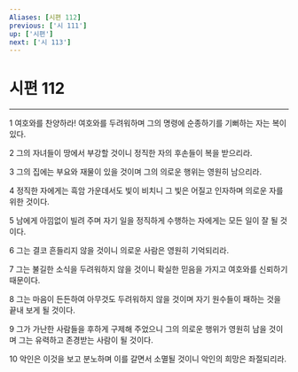 ```yaml
---
Aliases: [시편 112]
previous: ['시 111']
up: ['시편']
next: ['시 113']
---
```

# 시편 112

***


1 여호와를 찬양하라! 여호와를 두려워하며 그의 명령에 순종하기를 기뻐하는 자는 복이 있다. 

2 그의 자녀들이 땅에서 부강할 것이니 정직한 자의 후손들이 복을 받으리라. 

3 그의 집에는 부요와 재물이 있을 것이며 그의 의로운 행위는 영원히 남으리라. 

4 정직한 자에게는 흑암 가운데서도 빛이 비치니 그 빛은 어질고 인자하며 의로운 자를 위한 것이다. 

5 남에게 아낌없이 빌려 주며 자기 일을 정직하게 수행하는 자에게는 모든 일이 잘 될 것이다. 

6 그는 결코 흔들리지 않을 것이니 의로운 사람은 영원히 기억되리라. 

7 그는 불길한 소식을 두려워하지 않을 것이니 확실한 믿음을 가지고 여호와를 신뢰하기 때문이다. 

8 그는 마음이 든든하여 아무것도 두려워하지 않을 것이며 자기 원수들이 패하는 것을 끝내 보게 될 것이다. 

9 그가 가난한 사람들을 후하게 구제해 주었으니 그의 의로운 행위가 영원히 남을 것이며 그는 유력하고 존경받는 사람이 될 것이다. 

10 악인은 이것을 보고 분노하며 이를 갈면서 소멸될 것이니 악인의 희망은 좌절되리라.
